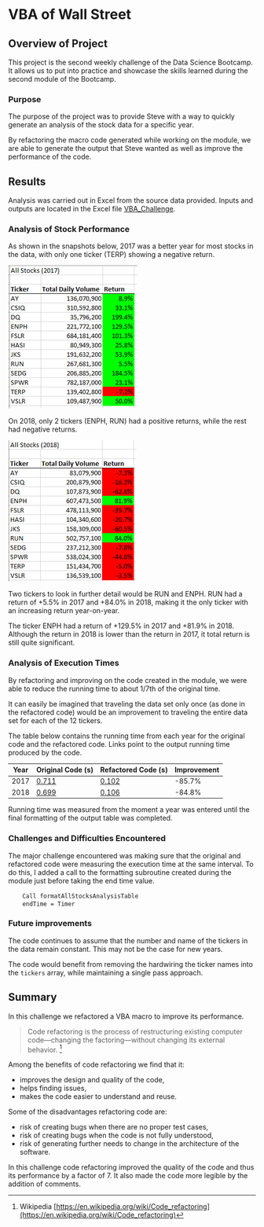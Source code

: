 # VBA of Wall Street

## Overview of Project
This project is the second weekly challenge of the Data Science Bootcamp. It allows us to put into practice and showcase the skills learned during the second module of the Bootcamp.

### Purpose
The purpose of the project was to provide Steve with a way to quickly generate an analysis of the stock data for a specific year.

By refactoring the macro code generated while working on the module, we are able to generate the output that Steve wanted as well as improve the performance of the code.

## Results
Analysis was carried out in Excel from the source data provided.  Inputs and outputs are located in the Excel file [VBA_Challenge](VBA_Challenge.xlsm).

### Analysis of Stock Performance
As shown in the snapshots below, 2017 was a better year for most stocks in the data, with only one ticker (TERP) showing a negative return.

![All Stocks 2017](/resources/All_Stocks_2017.png)

On 2018, only 2 tickers (ENPH, RUN) had a positive returns, while the rest had negative returns.

![All Stocks 2018](/resources/All_Stocks_2018.png)

Two tickers to look in further detail would be RUN and ENPH.  RUN had a return of +5.5% in 2017 and +84.0% in 2018, making it the only ticker with an increasing return year-on-year.

The ticker ENPH had a return of +129.5% in 2017 and +81.9% in 2018.  Although the return in 2018 is lower than the return in 2017, it total return is still quite significant.

### Analysis of Execution Times
By refactoring and improving on the code created in the module, we were able to reduce the running time to about 1/7th of the original time.

It can easily be imagined that traveling the data set only once (as done in the refactored code) would be an improvement to traveling the entire data set for each of the 12 tickers.

The table below contains the running time from each year for the original code and the refactored code.  Links point to the output running time produced by the code.

| Year | Original Code (s) | Refactored Code (s) | Improvement |
| -----| --------------| --------------- | ------------|
| 2017 | [0.711](resources/Original_code_2017.png) | [0.102](resources/VBA_Challenge_2017.png) | -85.7% |
| 2018 | [0.699](resources/Original_code_2018.png) | [0.106](resources/VBA_Challenge_2018.png) | -84.8% |

Running time was measured from the moment a year was entered until the final formatting of the output table was completed.

### Challenges and Difficulties Encountered
The major challenge encountered was making sure that the original and refactored code were measuring the execution time at the same interval. To do this, I added a call to the formatting subroutine created during the module just before taking the end time value.
```
    Call formatAllStocksAnalysisTable
    endTime = Timer
```

### Future improvements
The code continues to assume that the number and name of the tickers in the data remain constant.  This may not be the case for new years.

The code would benefit from removing the hardwiring the ticker names into the `tickers` array, while maintaining a single pass approach.

## Summary
In this challenge we refactored a VBA macro to improve its performance. 

> Code refactoring is the process of restructuring existing computer code—changing the factoring—without changing its external behavior. [^1]

Among the benefits of code refactoring we find that it:
- improves the design and quality of the code,
- helps finding issues,
- makes the code easier to understand and reuse.

Some of the disadvantages refactoring code are:
- risk of creating bugs when there are no proper test cases,
- risk of creating bugs when the code is not fully understood,
- risk of generating further needs to change in the architecture of the software.

In this challenge code refactoring improved the quality of the code and thus its performance by a factor of 7. It also made the code more legible by the addition of comments.


[^1]: Wikipedia [https://en.wikipedia.org/wiki/Code_refactoring](https://en.wikipedia.org/wiki/Code_refactoring)
